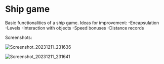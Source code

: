 # Ship game
Basic functionalities of a ship game.
Ideas for improvement:
-Encapsulation
-Levels
-Interaction with objects
-Speed bonuses
-Distance records

Screenshots:

![Screenshot_20231211_231636](https://github.com/rigelshasani/ship/assets/64705055/ddbd2f52-989c-47ce-a195-3da88eafbb9f)

![Screenshot_20231211_231641](https://github.com/rigelshasani/ship/assets/64705055/a68d074e-5d37-4097-99b5-d7a8ef2e4cc3)
